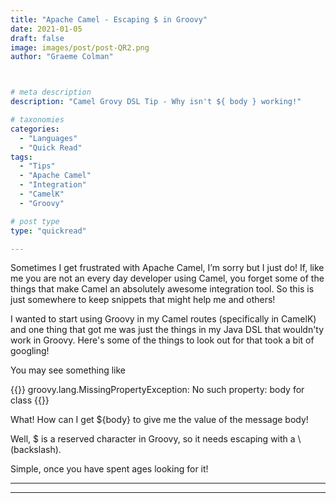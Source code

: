```yaml
---
title: "Apache Camel - Escaping $ in Groovy"
date: 2021-01-05
draft: false
image: images/post/post-QR2.png
author: "Graeme Colman"



# meta description
description: "Camel Grovy DSL Tip - Why isn't ${ body } working!"

# taxonomies
categories:
  - "Languages"
  - "Quick Read"
tags:
  - "Tips"
  - "Apache Camel"
  - "Integration"
  - "CamelK"
  - "Groovy"

# post type
type: "quickread"

---
```


Sometimes I get frustrated with Apache Camel, I’m sorry but I just do! If, like me you are not an every day developer using Camel, you forget some of the things that make Camel an absolutely awesome integration tool. So this is just somewhere to keep snippets that might help me and others!

I wanted to start using Groovy in my Camel routes (specifically in CamelK) and one thing that got me was just the things in my Java DSL that wouldn'ty work in Groovy. Here's some of the things to look out for that took a bit of googling!

You may see something like 

{{<highlight js >}}
groovy.lang.MissingPropertyException: No such property: body for class
{{</highlight>}}

What! How can I get ${body} to give me the value of the message body!

Well, $ is a reserved character in Groovy, so it needs escaping with a \ (backslash).

Simple, once you have spent ages looking for it!

_________________________

_________________________

